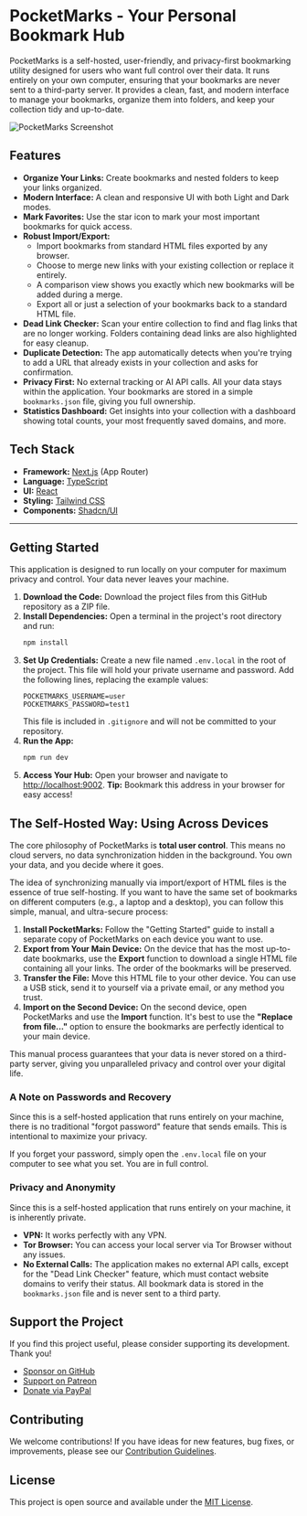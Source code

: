 # PocketMarks - Your Personal Bookmark Hub

PocketMarks is a self-hosted, user-friendly, and privacy-first bookmarking utility designed for users who want full control over their data. It runs entirely on your own computer, ensuring that your bookmarks are never sent to a third-party server. It provides a clean, fast, and modern interface to manage your bookmarks, organize them into folders, and keep your collection tidy and up-to-date.

<img src="https://placehold.co/800x400.png" data-ai-hint="app screenshot" alt="PocketMarks Screenshot" />

## Features

- **Organize Your Links:** Create bookmarks and nested folders to keep your links organized.
- **Modern Interface:** A clean and responsive UI with both Light and Dark modes.
- **Mark Favorites:** Use the star icon to mark your most important bookmarks for quick access.
- **Robust Import/Export:**
  - Import bookmarks from standard HTML files exported by any browser.
  - Choose to merge new links with your existing collection or replace it entirely.
  - A comparison view shows you exactly which new bookmarks will be added during a merge.
  - Export all or just a selection of your bookmarks back to a standard HTML file.
- **Dead Link Checker:** Scan your entire collection to find and flag links that are no longer working. Folders containing dead links are also highlighted for easy cleanup.
- **Duplicate Detection:** The app automatically detects when you're trying to add a URL that already exists in your collection and asks for confirmation.
- **Privacy First:** No external tracking or AI API calls. All your data stays within the application. Your bookmarks are stored in a simple `bookmarks.json` file, giving you full ownership.
- **Statistics Dashboard:** Get insights into your collection with a dashboard showing total counts, your most frequently saved domains, and more.

## Tech Stack

- **Framework:** [Next.js](https://nextjs.org/) (App Router)
- **Language:** [TypeScript](https://www.typescriptlang.org/)
- **UI:** [React](https://reactjs.org/)
- **Styling:** [Tailwind CSS](https://tailwindcss.com/)
- **Components:** [Shadcn/UI](https://ui.shadcn.com/)

---

## Getting Started

This application is designed to run locally on your computer for maximum privacy and control. Your data never leaves your machine.

1.  **Download the Code:** Download the project files from this GitHub repository as a ZIP file.
2.  **Install Dependencies:** Open a terminal in the project's root directory and run:
    ```bash
    npm install
    ```
3.  **Set Up Credentials:** Create a new file named `.env.local` in the root of the project. This file will hold your private username and password. Add the following lines, replacing the example values:
    ```
    POCKETMARKS_USERNAME=user
    POCKETMARKS_PASSWORD=test1
    ```
    This file is included in `.gitignore` and will not be committed to your repository.
4.  **Run the App:**
    ```bash
    npm run dev
    ```
5.  **Access Your Hub:** Open your browser and navigate to [http://localhost:9002](http://localhost:9002).
    **Tip:** Bookmark this address in your browser for easy access!

## The Self-Hosted Way: Using Across Devices

The core philosophy of PocketMarks is **total user control**. This means no cloud servers, no data synchronization hidden in the background. You own your data, and you decide where it goes.

The idea of synchronizing manually via import/export of HTML files is the essence of true self-hosting. If you want to have the same set of bookmarks on different computers (e.g., a laptop and a desktop), you can follow this simple, manual, and ultra-secure process:

1.  **Install PocketMarks:** Follow the "Getting Started" guide to install a separate copy of PocketMarks on each device you want to use.
2.  **Export from Your Main Device:** On the device that has the most up-to-date bookmarks, use the **Export** function to download a single HTML file containing all your links. The order of the bookmarks will be preserved.
3.  **Transfer the File:** Move this HTML file to your other device. You can use a USB stick, send it to yourself via a private email, or any method you trust.
4.  **Import on the Second Device:** On the second device, open PocketMarks and use the **Import** function. It's best to use the **"Replace from file..."** option to ensure the bookmarks are perfectly identical to your main device.

This manual process guarantees that your data is never stored on a third-party server, giving you unparalleled privacy and control over your digital life.

### A Note on Passwords and Recovery

Since this is a self-hosted application that runs entirely on your machine, there is no traditional "forgot password" feature that sends emails. This is intentional to maximize your privacy.

If you forget your password, simply open the `.env.local` file on your computer to see what you set. You are in full control.

### Privacy and Anonymity

Since this is a self-hosted application that runs entirely on your machine, it is inherently private.
- **VPN:** It works perfectly with any VPN.
- **Tor Browser:** You can access your local server via Tor Browser without any issues.
- **No External Calls:** The application makes no external API calls, except for the "Dead Link Checker" feature, which must contact website domains to verify their status. All bookmark data is stored in the `bookmarks.json` file and is never sent to a third party.

## Support the Project

If you find this project useful, please consider supporting its development. Thank you!

- [Sponsor on GitHub](https://github.com/sponsors/YOUR_USERNAME)
- [Support on Patreon](https://patreon.com/YOUR_USERNAME)
- [Donate via PayPal](https://paypal.me/YOUR_USERNAME)

## Contributing

We welcome contributions! If you have ideas for new features, bug fixes, or improvements, please see our [Contribution Guidelines](CONTRIBUTING.md).

## License

This project is open source and available under the [MIT License](LICENSE).
